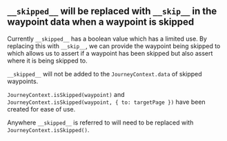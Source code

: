 ## `__skipped__` will be replaced with `__skip__` in the waypoint data when a waypoint is skipped

Currently `__skipped__` has a boolean value which has a limited use. By replacing this with `__skip__`, we can provide the waypoint being skipped to which allows us to assert if a waypoint has been skipped but also assert where it is being skipped to.

`__skipped__` will not be added to the `JourneyContext.data` of skipped waypoints.

`JourneyContext.isSkipped(waypoint)` and `JourneyContext.isSkipped(waypoint, { to: targetPage })` have been created for ease of use.

Anywhere `__skipped__` is referred to will need to be replaced with `JourneyContext.isSkipped()`.
